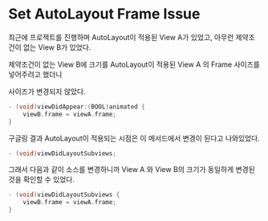 # Set AutoLayout Frame Issue

최근에 프로젝트를 진행하며 AutoLayout이 적용된 View A가 있었고, 아무런 제약조건이 없는 View B가 있었다.

제약조건이 없는 View B에 크기를 AutoLayout이 적용된 View A 의 Frame 사이즈를 넣어주려고 했더니

사이즈가 변경되지 않았다.

~~~~objective-c
- (void)viewDidAppear:(BOOL)animated {
	viewB.frame = viewA.frame;
}
~~~~



구글링 결과 AutoLayout이 적용되는 시점은 이 메서드에서 변경이 된다고 나와있었다.

~~~~objective-c
- (void)viewDidLayoutSubviews;
~~~~



그래서 다음과 같이 소스를 변경하니까 View A 와 View B의 크기가 동일하게 변경된 것을 확인할 수 있었다.

~~~~objective-c
- (void)viewDidLayoutSubviews {
	viewB.frame = viewA.frame;
}
~~~~
